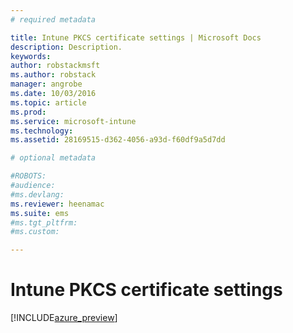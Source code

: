 ```yaml
---
# required metadata

title: Intune PKCS certificate settings | Microsoft Docs
description: Description.
keywords:
author: robstackmsft
ms.author: robstack
manager: angrobe
ms.date: 10/03/2016
ms.topic: article
ms.prod:
ms.service: microsoft-intune
ms.technology:
ms.assetid: 28169515-d362-4056-a93d-f60df9a5d7dd

# optional metadata

#ROBOTS:
#audience:
#ms.devlang:
ms.reviewer: heenamac
ms.suite: ems
#ms.tgt_pltfrm:
#ms.custom:

---
```


# Intune PKCS certificate settings

[!INCLUDE[azure_preview](../includes/azure_preview.md)]


